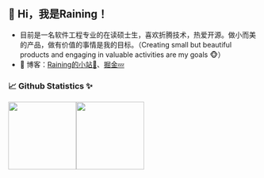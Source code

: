 
## 👋 Hi，我是Raining！

- 目前是一名软件工程专业的在读硕士生，喜欢折腾技术，热爱开源。做小而美的产品，做有价值的事情是我的目标。（Creating small but beautiful products and engaging in valuable activities are my goals 🐵）
- :pencil: 博客：[Raining的小站💬](https://raining.me)、[掘金💤](https://juejin.cn/user/4388906151444664) 

### 📈 Github Statistics ✨

<img align="" height="137px" src="https://github-readme-stats-xi-five-10.vercel.app/api?username=raining0109&hide_border=true&show_icons=true&include_all_commits=true&line_height=21&bg_color=0,EC6C6C,FFD479,FFFC79,73FA79&theme=graywhite&" /><img align="" height="137px" src="https://github-readme-stats-xi-five-10.vercel.app/api/top-langs/?username=raining0109&hide_title=true&hide_border=true&layout=compact&bg_color=0,73FA79,73FDFF,D783FF&theme=graywhite&locale=cn" />
